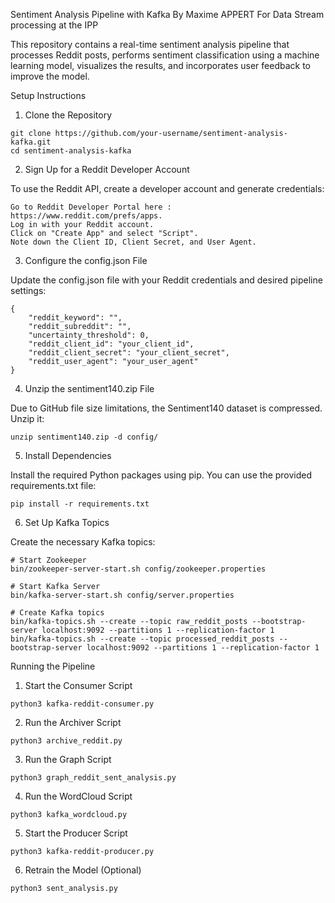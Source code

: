 Sentiment Analysis Pipeline with Kafka By Maxime APPERT For Data Stream processing at the IPP

This repository contains a real-time sentiment analysis pipeline that processes Reddit posts, performs sentiment classification using a machine learning model, visualizes the results, and incorporates user feedback to improve the model.

Setup Instructions
1. Clone the Repository

```console
git clone https://github.com/your-username/sentiment-analysis-kafka.git
cd sentiment-analysis-kafka
```

2. Sign Up for a Reddit Developer Account

To use the Reddit API, create a developer account and generate credentials:

    Go to Reddit Developer Portal here : https://www.reddit.com/prefs/apps.
    Log in with your Reddit account.
    Click on "Create App" and select "Script".
    Note down the Client ID, Client Secret, and User Agent.

3. Configure the config.json File

Update the config.json file with your Reddit credentials and desired pipeline settings:

```console
{
    "reddit_keyword": "",
    "reddit_subreddit": "",
    "uncertainty_threshold": 0,
    "reddit_client_id": "your_client_id",
    "reddit_client_secret": "your_client_secret",
    "reddit_user_agent": "your_user_agent"
}
```

4. Unzip the sentiment140.zip File

Due to GitHub file size limitations, the Sentiment140 dataset is compressed. Unzip it:

```console
unzip sentiment140.zip -d config/
```

5. Install Dependencies

Install the required Python packages using pip. You can use the provided requirements.txt file:

```console
pip install -r requirements.txt
```

6. Set Up Kafka Topics

Create the necessary Kafka topics:

```console
# Start Zookeeper
bin/zookeeper-server-start.sh config/zookeeper.properties

# Start Kafka Server
bin/kafka-server-start.sh config/server.properties

# Create Kafka topics
bin/kafka-topics.sh --create --topic raw_reddit_posts --bootstrap-server localhost:9092 --partitions 1 --replication-factor 1
bin/kafka-topics.sh --create --topic processed_reddit_posts --bootstrap-server localhost:9092 --partitions 1 --replication-factor 1
```

Running the Pipeline

1. Start the Consumer Script

```console
python3 kafka-reddit-consumer.py
```

2. Run the Archiver Script

```console
python3 archive_reddit.py
```

3. Run the Graph Script

```console
python3 graph_reddit_sent_analysis.py
```

4. Run the WordCloud Script

```console
python3 kafka_wordcloud.py
```

5. Start the Producer Script

```console
python3 kafka-reddit-producer.py
```

6. Retrain the Model (Optional)

```console
python3 sent_analysis.py
```